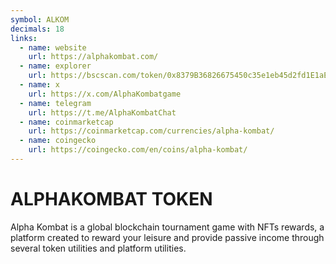 ```yaml
---
symbol: ALKOM
decimals: 18
links:
  - name: website
    url: https://alphakombat.com/
  - name: explorer
    url: https://bscscan.com/token/0x8379B36826675450c35e1eb45d2fd1E1aE8494A4
  - name: x
    url: https://x.com/AlphaKombatgame
  - name: telegram
    url: https://t.me/AlphaKombatChat
  - name: coinmarketcap
    url: https://coinmarketcap.com/currencies/alpha-kombat/
  - name: coingecko
    url: https://coingecko.com/en/coins/alpha-kombat/
---
```


# ALPHAKOMBAT TOKEN

Alpha Kombat is a global blockchain tournament game with NFTs rewards, a platform created to reward your leisure and provide passive income through several token utilities and platform utilities.
